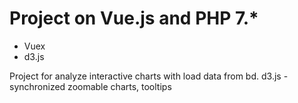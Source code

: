 # Project on Vue.js and PHP 7.*
 - Vuex
 - d3.js 
 
Project for analyze interactive charts with load data from bd. 
d3.js - synchronized zoomable charts, tooltips
